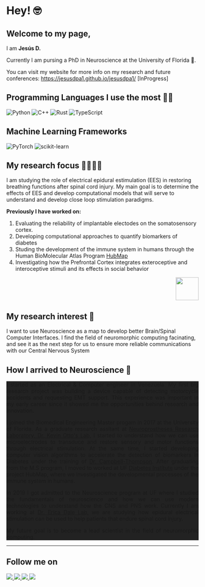 # Hey! 🤓


## Welcome to my page, 

I am **Jesús D.**

Currently I am pursing a PhD in Neuroscience at the University of Florida 🐊.


You can visit my website for more info on my research and future conferences: https://jesusdpa1.github.io/jesusdpa1/ [InProgress]

## Programming Languages I use the most 🧑‍💻

![Python](https://img.shields.io/badge/python-3670A0?style=for-the-badge&logo=python&logoColor=ffdd54) ![C++](https://img.shields.io/badge/c++-%2300599C.svg?style=for-the-badge&logo=c%2B%2B&logoColor=white) ![Rust](https://img.shields.io/badge/rust-%23000000.svg?style=for-the-badge&logo=rust&logoColor=white) ![TypeScript](https://img.shields.io/badge/typescript-%23007ACC.svg?style=for-the-badge&logo=typescript&logoColor=white)

## Machine Learning Frameworks 

![PyTorch](https://img.shields.io/badge/PyTorch-%23EE4C2C.svg?style=for-the-badge&logo=PyTorch&logoColor=white) ![scikit-learn](https://img.shields.io/badge/scikit--learn-%23F7931E.svg?style=for-the-badge&logo=scikit-learn&logoColor=white)


## My research focus 🧑‍🔬🧪🔬

I am studying the role of electrical epidural estimulation (EES) in restoring breathing functions after spinal cord injury. My main goal is to determine the effects of EES and develop computational models that will serve to understand and develop close loop stimulation paradigms.

**Previously I have worked on:**

1. Evaluating the reliability of implantable electodes on the somatosensory cortex.
2. Developing computational approaches to quantify biomarkers of diabetes
3. Studing the development of the immune system in humans through the Human BioMolecular Atlas Program [HubMap](https://commonfund.nih.gov/hubmap)
4. Investigating how the Prefrontal Cortex integrates exteroceptive and interoceptive stimuli and its effects in social behavior


<p align="right">
  <a href="https://scholar.google.com/citations?hl=en&user=pHOkuNoAAAAJ">
    <img src="static/img/gs_icon.svg" width="60" height="60"/>
  </a>
</p>

## My research interest 🤖

I want to use Neuroscience as a map to develop better Brain/Spinal Computer Interfaces. I find the field of neuromorphic computing facinating, and see it as the next step for us to ensure more reliable communications with our Central Nervous System


## How I arrived to Neuroscience 🧠

<div style="background-color: #222222; text-align:justify">

I started as an Electrical & Computer engineer in Venezuela. My first big research project was building a device capable of detecting motorcycle accidents and requesting EMT support. This experience was important in my early career since it showed me the opportunities behind research and innovation.

I joined the Biomedical Engineering Master progam in 2017 at the University of Florida. As a graduate research assitant at  [Neuroprostheses Research Laboratory, Dr. Kevin Otto's Lab](https://nprlab.org/), I started to understand how we can use microelectrodes to transduce and restore sensory and motor functions through electrical stimulation. At the same time, I started developing computer vision algorithms to accelerate the detection of biomarkers in Diabetes under the training of [Dr. Campbell-Thompson](https://mctlab.pathology.ufl.edu/). After graduating from the M.S program, I moved to worked at UF [Diabetes Institute](https://diabetes.ufl.edu/) under the project HubMap, where we investigated the developmental processes of the immune system in humans. 

In 2019 I got admitted to the Neuroscience program at UF where I studied the fundamentals of neuroscience and how we can use modern technologies to understand how the CNS and PNS work. Currently I am working at [Dr. Erica Dale Lab](https://dalelab.squarespace.com/), we are studying how epidural electrical stimulation can be used to help patients that endure spinal cord injury. 

My future goal is to become a lead scientist in the field of neuromorphic computing.

</div>

---

## Follow me on

<a href="https://www.linkedin.com/in/jesus-penaloza/">
  <img src="https://img.shields.io/badge/linkedin-%230077B5.svg?style=for-the-badge&logo=linkedin&logoColor=white" />
</a> <a href="https://twitter.com/jesusdpa1">
  <img src="https://img.shields.io/badge/Twitter-%231DA1F2.svg?style=for-the-badge&logo=Twitter&logoColor=white" />
</a> </a> <a href="https://stackoverflow.com/users/12732288/jesusdpa1">
  <img src="https://img.shields.io/badge/-Stackoverflow-FE7A16?style=for-the-badge&logo=stack-overflow&logoColor=white" />
</a> </a> <a href="https://github.com/jesusdpa1">
  <img src="https://img.shields.io/badge/github-%23121011.svg?style=for-the-badge&logo=github&logoColor=white" />
</a> 

